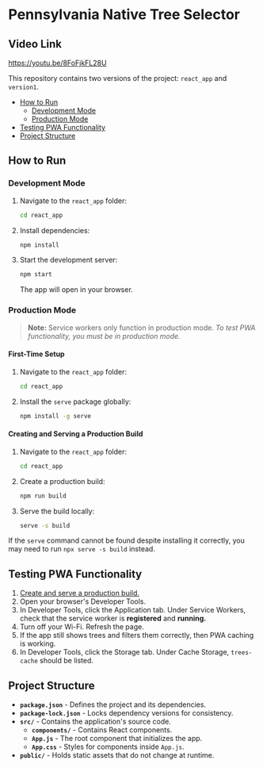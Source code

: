 # Pennsylvania Native Tree Selector

## Video Link
https://youtu.be/8FoFjkFL28U

This repository contains two versions of the project: `react_app` and `version1`.

- [How to Run](#how-to-run)
  - [Development Mode](#development-mode)
  - [Production Mode](#production-mode)
- [Testing PWA Functionality](#testing-pwa-functionality)
- [Project Structure](#project-structure)

## How to Run

### Development Mode

1. Navigate to the `react_app` folder:

   ```sh
   cd react_app
   ```

2. Install dependencies:

   ```sh
   npm install
   ```

3. Start the development server:

   ```sh
   npm start
   ```

   The app will open in your browser.

### Production Mode

> **Note:** Service workers only function in production mode. *To test PWA functionality, you must be in production mode.*

#### First-Time Setup

1. Navigate to the `react_app` folder:

   ```sh
   cd react_app
   ```

2. Install the `serve` package globally:

   ```sh
   npm install -g serve
   ```

#### Creating and Serving a Production Build

1. Navigate to the `react_app` folder:

   ```sh
   cd react_app
   ```

2. Create a production build:

   ```sh
   npm run build
   ```

3. Serve the build locally:

   ```sh
   serve -s build
   ```

If the `serve` command cannot be found despite installing it correctly, you may need to run `npx serve -s build` instead.

## Testing PWA Functionality

1. [Create and serve a production build.](#creating-and-serving-a-production-build)
2. Open your browser's Developer Tools.
3. In Developer Tools, click the Application tab. Under Service Workers, check that the service worker is **registered** and **running.**
4. Turn off your Wi-Fi. Refresh the page.
5. If the app still shows trees and filters them correctly, then PWA caching is working.
6. In Developer Tools, click the Storage tab. Under Cache Storage, `trees-cache` should be listed.

## Project Structure

- **`package.json`** - Defines the project and its dependencies.
- **`package-lock.json`** - Locks dependency versions for consistency.
- **`src/`** - Contains the application's source code.
  - **`components/`** - Contains React components.
  - **`App.js`** - The root component that initializes the app.
  - **`App.css`** - Styles for components inside `App.js`.
- **`public/`** - Holds static assets that do not change at runtime.
